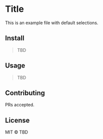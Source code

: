 # Title

This is an example file with default selections.

## Install

> TBD

## Usage

> TBD

## Contributing

PRs accepted.

## License

MIT © TBD
